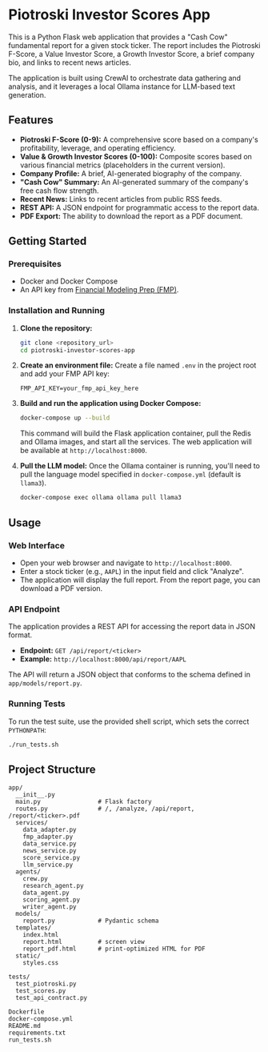 # Piotroski Investor Scores App

This is a Python Flask web application that provides a "Cash Cow" fundamental report for a given stock ticker. The report includes the Piotroski F-Score, a Value Investor Score, a Growth Investor Score, a brief company bio, and links to recent news articles.

The application is built using CrewAI to orchestrate data gathering and analysis, and it leverages a local Ollama instance for LLM-based text generation.

## Features

-   **Piotroski F-Score (0-9):** A comprehensive score based on a company's profitability, leverage, and operating efficiency.
-   **Value & Growth Investor Scores (0-100):** Composite scores based on various financial metrics (placeholders in the current version).
-   **Company Profile:** A brief, AI-generated biography of the company.
-   **"Cash Cow" Summary:** An AI-generated summary of the company's free cash flow strength.
-   **Recent News:** Links to recent articles from public RSS feeds.
-   **REST API:** A JSON endpoint for programmatic access to the report data.
-   **PDF Export:** The ability to download the report as a PDF document.

## Getting Started

### Prerequisites

-   Docker and Docker Compose
-   An API key from [Financial Modeling Prep (FMP)](https://site.financialmodelingprep.com/developer/docs).

### Installation and Running

1.  **Clone the repository:**
    ```sh
    git clone <repository_url>
    cd piotroski-investor-scores-app
    ```

2.  **Create an environment file:**
    Create a file named `.env` in the project root and add your FMP API key:
    ```
    FMP_API_KEY=your_fmp_api_key_here
    ```

3.  **Build and run the application using Docker Compose:**
    ```sh
    docker-compose up --build
    ```
    This command will build the Flask application container, pull the Redis and Ollama images, and start all the services. The web application will be available at `http://localhost:8000`.

4.  **Pull the LLM model:**
    Once the Ollama container is running, you'll need to pull the language model specified in `docker-compose.yml` (default is `llama3`).
    ```sh
    docker-compose exec ollama ollama pull llama3
    ```

## Usage

### Web Interface

-   Open your web browser and navigate to `http://localhost:8000`.
-   Enter a stock ticker (e.g., `AAPL`) in the input field and click "Analyze".
-   The application will display the full report. From the report page, you can download a PDF version.

### API Endpoint

The application provides a REST API for accessing the report data in JSON format.

-   **Endpoint:** `GET /api/report/<ticker>`
-   **Example:** `http://localhost:8000/api/report/AAPL`

The API will return a JSON object that conforms to the schema defined in `app/models/report.py`.

### Running Tests

To run the test suite, use the provided shell script, which sets the correct `PYTHONPATH`:
```sh
./run_tests.sh
```

## Project Structure
```
app/
  __init__.py
  main.py                # Flask factory
  routes.py              # /, /analyze, /api/report, /report/<ticker>.pdf
  services/
    data_adapter.py
    fmp_adapter.py
    data_service.py
    news_service.py
    score_service.py
    llm_service.py
  agents/
    crew.py
    research_agent.py
    data_agent.py
    scoring_agent.py
    writer_agent.py
  models/
    report.py            # Pydantic schema
  templates/
    index.html
    report.html          # screen view
    report_pdf.html      # print-optimized HTML for PDF
  static/
    styles.css

tests/
  test_piotroski.py
  test_scores.py
  test_api_contract.py

Dockerfile
docker-compose.yml
README.md
requirements.txt
run_tests.sh
```